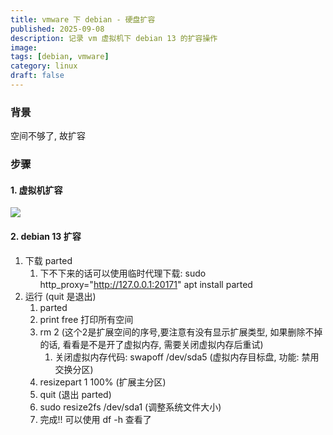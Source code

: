 ```yaml
---
title: vmware 下 debian - 硬盘扩容 
published: 2025-09-08
description: 记录 vm 虚拟机下 debian 13 的扩容操作
image: 
tags: [debian, vmware]
category: linux
draft: false
---
```

### 背景

空间不够了, 故扩容

### 步骤

#### 1. 虚拟机扩容

![](https://img.cdn1.vip/i/68bedf15736c7_1757339413.webp)

#### 2. debian 13 扩容

1. 下载 parted
   1. 下不下来的话可以使用临时代理下载: sudo http_proxy="http://127.0.0.1:20171" apt install parted
2. 运行 (quit 是退出)
   1. parted
   2. print free 打印所有空间
   3. rm 2 (这个2是扩展空间的序号,要注意有没有显示扩展类型, 如果删除不掉的话, 看看是不是开了虚拟内存, 需要关闭虚拟内存后重试)
      1. 关闭虚拟内存代码: swapoff /dev/sda5 (虚拟内存目标盘, 功能: 禁用交换分区)
   4. resizepart 1 100% (扩展主分区)
   5. quit (退出 parted)
   6. sudo resize2fs /dev/sda1 (调整系统文件大小)
   7. 完成!! 可以使用 df -h 查看了
